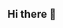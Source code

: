 ## Hi there 👋

<!--
**maalg21/maalg21** is a ✨ _special_ ✨ repository because its `README.md` (this file) appears on your GitHub profile.

Here are some ideas to get you started:

- 👩🏼‍💻 I’m currently working on transptomics and bioinformatics
- 🧬 I’m currently learning about isoforms and their role in adipose tissue development
- 📫 How to reach me: maalg@unileon.es
- 😄 Pronouns: she/her
-->
